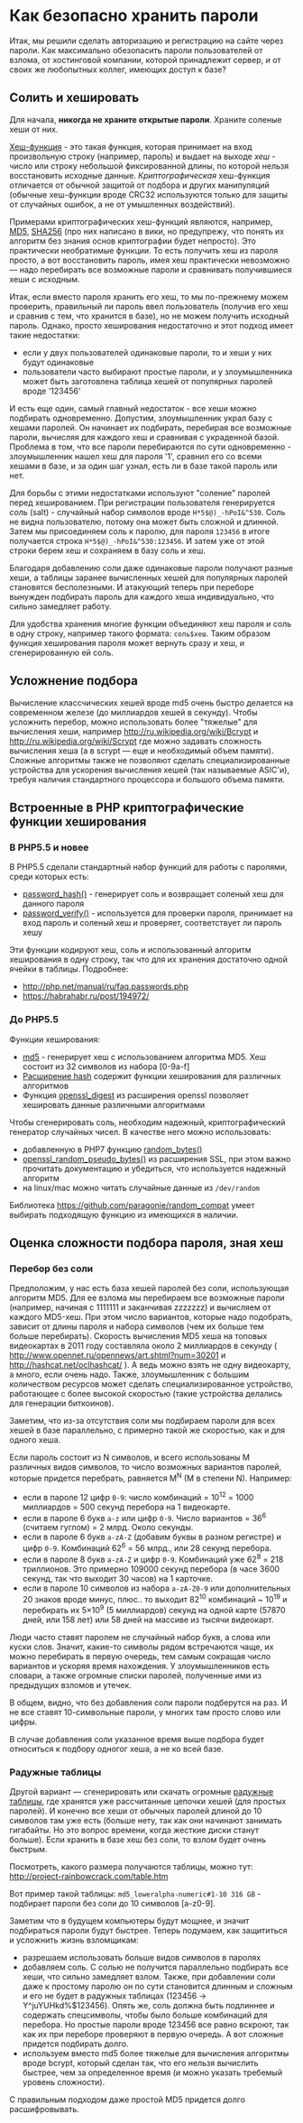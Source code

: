 # Как безопасно хранить пароли

Итак, мы решили сделать авторизацию и регистрацию на сайте через пароли. Как максимально обезопасить пароли пользователей от взлома, от хостинговой компании, которой принадлежит сервер, и от своих же любопытных коллег, имеющих доступ к базе?

## Солить и хешировать

Для начала, **никогда не храните открытые пароли**. Храните соленые хеши от них. 

[Хеш-функция](https://ru.wikipedia.org/wiki/%D0%9A%D1%80%D0%B8%D0%BF%D1%82%D0%BE%D0%B3%D1%80%D0%B0%D1%84%D0%B8%D1%87%D0%B5%D1%81%D0%BA%D0%B0%D1%8F_%D1%85%D0%B5%D1%88-%D1%84%D1%83%D0%BD%D0%BA%D1%86%D0%B8%D1%8F) - это такая функция, которая принимает на вход произвольную строку (например, пароль) и выдает на выходе *хеш* - число или строку небольшой фиксированной длины, по которой нельзя восстановить исходные данные. *Криптографическая* хеш-функция отличается от обычной защитой от подбора и других манипуляций (обычные хеш-функции вроде CRC32 используются только для защиты от случайных ошибок, а не от умышленных воздействий).

Примерами криптографических хеш-функций являются, например, [MD5](https://ru.wikipedia.org/wiki/MD5), [SHA256](https://ru.wikipedia.org/wiki/SHA-2) (про них написано в вики, но предупрежу, что понять их алгоритм без знания основ криптографии будет непросто). Это практически необратимые функции. То есть получить хеш из пароля просто, а вот восстановить пароль, имея хеш практически невозможно — надо перебирать все возможные пароли и сравнивать получившиеся хеши с исходным.

Итак, если вместо пароля хранить его хеш, то мы по-прежнему можем проверить, правильный ли пароль ввел пользователь (получив его хеш и сравнив с тем, что хранится в базе), но не можем получить исходный пароль. Однако, просто хеширования недостаточно и этот подход имеет такие недостатки: 

- если у двух пользователей одинаковые пароли, то и хеши у них будут одинаковые
- пользователи часто выбирают простые пароли, и у злоумышленника может быть заготовлена таблица хешей от популярных паролей вроде '123456'

И есть еще один, самый главный недостаток - все хеши можно подбирать одновременно. Допустим, злоумышленник украл базу с хешами паролей. Он начинает их подбирать, перебирая все возможные пароли, вычисляя для каждого хеш и сравнивая с украденной базой. Проблема в том, что все пароли перебираются по сути одновременно - злоумышленник нашел хеш для пароля '1', сравнил его со всеми хешами в базе, и за один шаг узнал, есть ли в базе такой пароль или нет.

Для борьбы с этими недостатками используют "соление" паролей перед хешированием. При регистрации пользователя генерируется *соль* (salt) - случайный набор символов вроде `H*5$@)_-hPoI&^530`. Соль не видна пользователю, потому она может быть сложной и длинной. Затем мы присоединяем соль к паролю, для пароля `123456` в итоге получается строка `H*5$@)_-hPoI&^530:123456`. И затем уже от этой строки берем хеш и сохраняем в базу соль и хеш. 

Благодаря добавлению соли даже одинаковые пароли получают разные хеши, а таблицы заранее вычисленных хешей для популярных паролей становятся бесполезными. И атакующий теперь при переборе вынужден подбирать пароль для каждого хеша индивидуально, что сильно замедляет работу.

Для удобства хранения многие функции объединяют хеш пароля и соль в одну строку, например такого формата: `соль$хеш`. Таким образом функция хеширования пароля может вернуть сразу и хеш, и сгенерированную ей соль.

## Усложнение подбора

Вычисление классчических хешей вроде md5 очень быстро делается на современном железе (до миллиардов хешей в секунду). Чтобы усложнить перебор, можно использовать более "тяжелые" для вычисления хеши, например http://ru.wikipedia.org/wiki/Bcrypt и http://ru.wikipedia.org/wiki/Scrypt где можно задавать сложность вычисления хеша (а в scrypt — еще и необходимый объем памяти). Сложные алгоритмы также не позволяют сделать специализированные устройства для ускорения вычисления хешей (так называемые ASIC'и), требуя наличия стандартного процессора и большого объема памяти.

## Встроенные в PHP криптографические функции хеширования

### В PHP5.5 и новее

В PHP5.5 сделали стандартный набор функций для работы с паролями, среди которых есть: 

- [password_hash()](http://php.net/manual/ru/function.password-hash.php) - генерирует соль и возвращает соленый хеш для данного пароля
- [password_verify()](http://php.net/manual/ru/function.password-verify.php) - используется для проверки пароля, принимает на вход пароль и соленый хеш и проверяет, соответствует ли пароль хешу

Эти функции кодируют хеш, соль и использованный алгоритм хеширования в одну строку, так что для их хранения достаточно одной ячейки в таблицы. Подробнее: 

- http://php.net/manual/ru/faq.passwords.php
- https://habrahabr.ru/post/194972/

### До PHP5.5

Функции хеширования:

- [md5](http://php.net/manual/ru/function.md5.php) - генерирует хеш с использованием алгоритма MD5. Хеш состоит из 32 символов из набора [0-9a-f]
- [Расширение hash](http://php.net/manual/ru/book.hash.php) содержит функции хеширования для различных алгоритмов
- Функция [openssl_digest](http://php.net/manual/ru/function.openssl-digest.php) из расширения openssl позволяет хешировать данные различными алгоритмами

Чтобы сгенерировать соль, необходим надежный, криптографический генератор случайных чисел. В качестве него можно использовать: 

- добавленную в PHP7 функцию [random_bytes()](http://php.net/manual/ru/function.random-bytes.php)
- [openssl_random_pseudo_bytes()](http://php.net/manual/ru/function.openssl-random-pseudo-bytes.php) из расширения SSL, при этом важно прочитать документацию и убедиться, что используется надежный алгоритм
- на linux/mac можно читать случайные данные из `/dev/random`

Библиотека https://github.com/paragonie/random_compat умеет выбирать подходящую функцию из имеющихся в наличии.

## Оценка сложности подбора пароля, зная хеш

### Перебор без соли

Предположим, у нас есть база хешей паролей без соли, использующая алгоритм MD5. Для ее взлома мы перебираем все возможные пароли (например, начиная с 1111111 и заканчивая zzzzzzz) и вычисляем от каждого MD5-хеш. При этом число вариантов, которые надо подобрать, зависит от длины пароля и набора символов (чем их больше тем больше перебирать). Скорость вычисления MD5 хеша на топовых видеокартах в 2011 году составляла около 2 миллиардов в секунду ( http://www.opennet.ru/opennews/art.shtml?num=30201 и http://hashcat.net/oclhashcat/ ). А ведь можно взять не одну видеокарту, а много, если очень надо. Также, злоумышленник с большим количеством ресурсов может сделать специализированное устройство, работающее с более высокой скоростью (такие устройства делались для генерации биткоинов).

Заметим, что из-за отсутствия соли мы подбираем пароли для всех хешей в базе параллельно, с примерно такой же скоростью, как и для одного хеша.

Если пароль состоит из N символов, и всего использованы M различных видов символов, то число возможных вариантов паролей, которые придется перебрать, равняется M<sup>N</sup> (M в степени N). Например: 

- если в пароле 12 цифр `0-9`: число комбинаций = 10<sup>12</sup> = 1000 миллиардов = 500 секунд перебора на 1 видеокарте.
- если в пароле 6 букв `a-z` или цифр `0-9`. Число вариантов = 36<sup>6</sup> (считаем гуглом) = 2 млрд. Около секунды.
- если в пароле 6 букв `a-zA-Z` (добавим буквы в разном регистре) и цифр `0-9`. Комбинаций 62<sup>6</sup> = 56 млрд., или 28 секунд перебора.
- если в пароле 8 букв `a-zA-Z` и цифр `0-9`. Комбинаций уже 62<sup>8</sup> = 218 триллионов. Это примерно 109000 секунд перебора (в часе 3600 секунд, так что выходит 30 часов) на 1 карточке.
- если в пароле 10 символов из набора `a-zA-Z0-9` или дополнительных 20 знаков вроде минус, плюс.. то выходит 82<sup>10</sup> комбинаций ~ 10<sup>19</sup> и перебирать их 5&times;10<sup>9</sup> (5 миллиардов) секунд на одной карте (57870 дней, или 158 лет) или 58 дней на массиве из тысячи видеокарт.

Люди часто ставят паролем не случайный набор букв, а слова или куски слов. Значит, какие-то символы рядом встречаются чаще, их можно перебирать в первую очередь, тем самым сокращая число вариантов и ускоряя время нахождения. У злоумышленников есть словари, а также огромные списки паролей, полученные ими из предыдущих взломов и утечек.

В общем, видно, что без добавления соли пароли подберутся на раз. И не все ставят 10-символьные пароли, у многих там просто слово или цифры.

В случае добавления соли указанное время выше подбора будет относиться к подбору одногог хеша, а не ко всей базе.

### Радужные таблицы

Другой вариант — сгенерировать или скачать огромные [радужные таблицы](https://ru.wikipedia.org/wiki/%D0%A0%D0%B0%D0%B4%D1%83%D0%B6%D0%BD%D0%B0%D1%8F_%D1%82%D0%B0%D0%B1%D0%BB%D0%B8%D1%86%D0%B0), где хранятся уже рассчитанные цепочки хешей (для простых паролей). И конечно все хеши от обычных паролей длиной до 10 символов там уже есть (больше нету, так как они начинают занимать гигабайты. Но это вопрос времени, когда жесткие диски станут больше). Если хранить в базе хеш без соли, то взлом будет очень быстрым. 

Посмотреть, какого размера получаются таблицы, можно тут: http://project-rainbowcrack.com/table.htm

Вот пример такой таблицы: `md5_loweralpha-numeric#1-10 316 GB` - подбирает пароли без соли до 10 символов [a-z0-9]. 

Заметим что в будущем компьютеры будут мощнее, и значит подбираться пароли будут быстрее. Теперь подумаем, как защититься и усложнить жизнь взломщикам: 

- разрешаем использовать больше видов символов в паролях
- добавляем соль. С солью не получится параллельно подбирать все хеши, что сильно замедляет взлом. Также, при добавлении соли даже к простому паролю он по сути становится длинным и сложным и его не будет в радужных таблицах (123456 → Y^juYUHkd%$123456). Опять же, соль должна быть подлиннее и содержать спецсимволы, чтобы было больше комбинаций для перебора. Но простые пароли вроде 123456 все равно вскроют, так как их при переборе проверяют в первую очередь. А вот сложные придется подбирать долго.
- используем вместо md5 более тяжелые для вычисления алгоритмы вроде bcrypt, который сделан так, что его нельзя вычислить быстрее, чем за определенное время (и можно указать требемый уровень сложности). 

С правильным подходом даже простой MD5 придется долго расшифровывать. 
